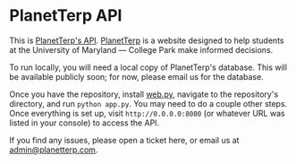 # PlanetTerp API
This is <a href="https://api.planetterp.com">PlanetTerp's API</a>. <a href="https://planetterp.com">PlanetTerp</a> is a website designed to help students at the University of Maryland — College Park make informed decisions.

To run locally, you will need a local copy of PlanetTerp's database. This will be available publicly soon; for now, please email us for the database.

Once you have the repository, install <a href="https://webpy.org/">web.py</a>, navigate to the repository's directory, and run `python app.py`. You may need to do a couple other steps. Once everything is set up, visit `http://0.0.0.0:8080` (or whatever URL was listed in your console) to access the API.

If you find any issues, please open a ticket here, or email us at <a href="mailto:admin@planetterp.com">admin@planetterp.com</a>.
